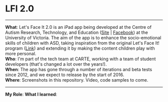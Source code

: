 # LFI 2.0

---

**What**: Let's Face It 2.0 is an iPad app being developed at the Centre of Autism Research, Technology, and Education    ([Site](http://web.uvic.ca/~carte/) | [Facebook](https://www.facebook.com/CARTEUVIC/?ref=aymt_homepage_panel)) at the University of Victoria. The aim of the app is to enhance the socio-emotional skills of children with ASD, taking inspiration from the original Let's Face It! program ([Link](http://web.uvic.ca/~letsface/letsfaceit/)) and extending it by making the content children play with more personal.   
**Who**: I'm part of the tech team at CARTE, working with a team of student developers (that's changed a lot over the years!).   
**When**: The app has gone through a number of iterations and beta tests since 2012, and we expect to release by the start of 2016.   
**Where**: Screenshots in this repository. Video, code samples to come.

---

**My Role**: 
**What I learned**:
